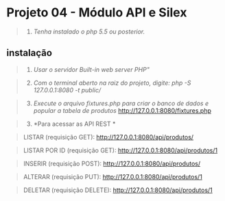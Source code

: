Projeto 04 - Módulo API e Silex
=====================================================


>1. *Tenha instalado o php 5.5 ou posterior.*

instalação
-----------

>1. *Usar o servidor Built-in web server PHP"*

>2. *Com o terminal aberto na raiz do projeto, digite: php -S 127.0.0.1:8080 -t public/*

>3. *Execute o arquivo fixtures.php para criar o banco de dados e popular a tabela de produtos*
http://127.0.0.1:8080/fixtures.php

>3. *Para acessar as API REST *

> LISTAR (requisição GET): <span style="">http://127.0.0.1:8080/api/produtos/</span>

> LISTAR POR ID (requisição GET): <span style="">http://127.0.0.1:8080/api/produtos/1</span>

> INSERIR (requisição POST): <span style="">http://127.0.0.1:8080/api/produtos/</span>

> ALTERAR (requisição PUT): <span style="">http://127.0.0.1:8080/api/produtos/1</span>

> DELETAR (requisição DELETE): <span style="">http://127.0.0.1:8080/api/produtos/1</span>



